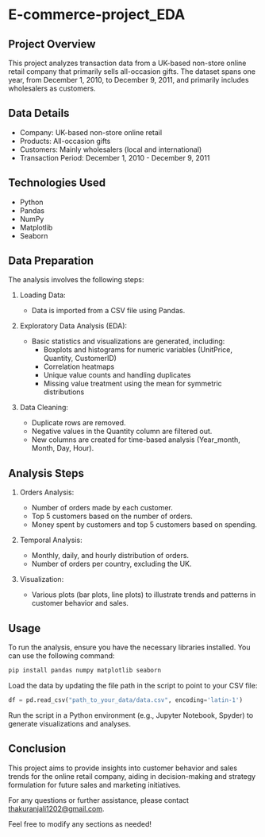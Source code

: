 # E-commerce-project_EDA

## Project Overview

This project analyzes transaction data from a UK-based non-store online retail company that primarily sells all-occasion gifts. The dataset spans one year, from December 1, 2010, to December 9, 2011, and primarily includes wholesalers as customers.

## Data Details

- Company: UK-based non-store online retail
- Products: All-occasion gifts
- Customers: Mainly wholesalers (local and international)
- Transaction Period: December 1, 2010 - December 9, 2011

## Technologies Used

- Python
- Pandas
- NumPy
- Matplotlib
- Seaborn

## Data Preparation

The analysis involves the following steps:

1. Loading Data:
   - Data is imported from a CSV file using Pandas.

2. Exploratory Data Analysis (EDA):
   - Basic statistics and visualizations are generated, including:
     - Boxplots and histograms for numeric variables (UnitPrice, Quantity, CustomerID)
     - Correlation heatmaps
     - Unique value counts and handling duplicates
     - Missing value treatment using the mean for symmetric distributions

3. Data Cleaning:
   - Duplicate rows are removed.
   - Negative values in the Quantity column are filtered out.
   - New columns are created for time-based analysis (Year_month, Month, Day, Hour).

## Analysis Steps

1. Orders Analysis:
   - Number of orders made by each customer.
   - Top 5 customers based on the number of orders.
   - Money spent by customers and top 5 customers based on spending.

2. Temporal Analysis:
   - Monthly, daily, and hourly distribution of orders.
   - Number of orders per country, excluding the UK.

3. Visualization:
   - Various plots (bar plots, line plots) to illustrate trends and patterns in customer behavior and sales.

## Usage

To run the analysis, ensure you have the necessary libraries installed. You can use the following command:

```bash
pip install pandas numpy matplotlib seaborn
```

Load the data by updating the file path in the script to point to your CSV file:

```python
df = pd.read_csv("path_to_your_data/data.csv", encoding='latin-1')
```

Run the script in a Python environment (e.g., Jupyter Notebook, Spyder) to generate visualizations and analyses.

## Conclusion

This project aims to provide insights into customer behavior and sales trends for the online retail company, aiding in decision-making and strategy formulation for future sales and marketing initiatives.

For any questions or further assistance, please contact thakuranjali1202@gmail.com.

Feel free to modify any sections as needed!
